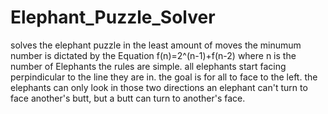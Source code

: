 # Elephant_Puzzle_Solver
solves the elephant puzzle in the least amount of moves
the minumum number is dictated by the Equation f(n)=2^(n-1)+f(n-2) where n is the number of Elephants
the rules are simple.
all elephants start facing perpindicular to the line they are in.
the goal is for all to face to the left.
the elephants can only look in those two directions
an elephant can't turn to face another's butt, but a butt can turn to another's face.
